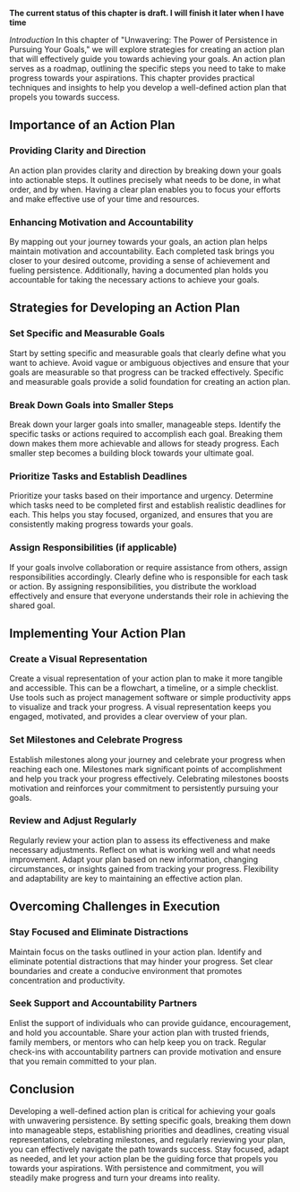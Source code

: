 **The current status of this chapter is draft. I will finish it later when I have time**

*Introduction* In this chapter of "Unwavering: The Power of Persistence in Pursuing Your Goals," we will explore strategies for creating an action plan that will effectively guide you towards achieving your goals. An action plan serves as a roadmap, outlining the specific steps you need to take to make progress towards your aspirations. This chapter provides practical techniques and insights to help you develop a well-defined action plan that propels you towards success.

Importance of an Action Plan
----------------------------

### Providing Clarity and Direction

An action plan provides clarity and direction by breaking down your goals into actionable steps. It outlines precisely what needs to be done, in what order, and by when. Having a clear plan enables you to focus your efforts and make effective use of your time and resources.

### Enhancing Motivation and Accountability

By mapping out your journey towards your goals, an action plan helps maintain motivation and accountability. Each completed task brings you closer to your desired outcome, providing a sense of achievement and fueling persistence. Additionally, having a documented plan holds you accountable for taking the necessary actions to achieve your goals.

Strategies for Developing an Action Plan
----------------------------------------

### Set Specific and Measurable Goals

Start by setting specific and measurable goals that clearly define what you want to achieve. Avoid vague or ambiguous objectives and ensure that your goals are measurable so that progress can be tracked effectively. Specific and measurable goals provide a solid foundation for creating an action plan.

### Break Down Goals into Smaller Steps

Break down your larger goals into smaller, manageable steps. Identify the specific tasks or actions required to accomplish each goal. Breaking them down makes them more achievable and allows for steady progress. Each smaller step becomes a building block towards your ultimate goal.

### Prioritize Tasks and Establish Deadlines

Prioritize your tasks based on their importance and urgency. Determine which tasks need to be completed first and establish realistic deadlines for each. This helps you stay focused, organized, and ensures that you are consistently making progress towards your goals.

### Assign Responsibilities (if applicable)

If your goals involve collaboration or require assistance from others, assign responsibilities accordingly. Clearly define who is responsible for each task or action. By assigning responsibilities, you distribute the workload effectively and ensure that everyone understands their role in achieving the shared goal.

Implementing Your Action Plan
-----------------------------

### Create a Visual Representation

Create a visual representation of your action plan to make it more tangible and accessible. This can be a flowchart, a timeline, or a simple checklist. Use tools such as project management software or simple productivity apps to visualize and track your progress. A visual representation keeps you engaged, motivated, and provides a clear overview of your plan.

### Set Milestones and Celebrate Progress

Establish milestones along your journey and celebrate your progress when reaching each one. Milestones mark significant points of accomplishment and help you track your progress effectively. Celebrating milestones boosts motivation and reinforces your commitment to persistently pursuing your goals.

### Review and Adjust Regularly

Regularly review your action plan to assess its effectiveness and make necessary adjustments. Reflect on what is working well and what needs improvement. Adapt your plan based on new information, changing circumstances, or insights gained from tracking your progress. Flexibility and adaptability are key to maintaining an effective action plan.

Overcoming Challenges in Execution
----------------------------------

### Stay Focused and Eliminate Distractions

Maintain focus on the tasks outlined in your action plan. Identify and eliminate potential distractions that may hinder your progress. Set clear boundaries and create a conducive environment that promotes concentration and productivity.

### Seek Support and Accountability Partners

Enlist the support of individuals who can provide guidance, encouragement, and hold you accountable. Share your action plan with trusted friends, family members, or mentors who can help keep you on track. Regular check-ins with accountability partners can provide motivation and ensure that you remain committed to your plan.

Conclusion
----------

Developing a well-defined action plan is critical for achieving your goals with unwavering persistence. By setting specific goals, breaking them down into manageable steps, establishing priorities and deadlines, creating visual representations, celebrating milestones, and regularly reviewing your plan, you can effectively navigate the path towards success. Stay focused, adapt as needed, and let your action plan be the guiding force that propels you towards your aspirations. With persistence and commitment, you will steadily make progress and turn your dreams into reality.
